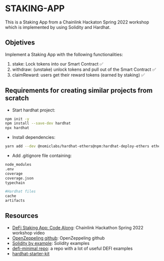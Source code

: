 # STAKING-APP

This is a Staking App from a Chainlink Hackaton Spring 2022 workshop which is implemented by using Solidity and Hardhat.

## Objetives
Implement a Staking App with the following functionalities: 
1. stake: Lock tokens into our Smart Contract ✅
2. withdraw: (unstake) unlock tokens and pull out of the Smart Contract ✅
3. claimReward: users get their reward tokens (earned by staking) ✅

## Requirements for creating similar projects from scratch
- Start hardhat project:
```bash
npm init -y
npm install --save-dev hardhat
npx hardhat
```

- Install dependencies:
```bash
yarn add --dev @nomiclabs/hardhat-ethers@npm:hardhat-deploy-ethers ethers @nomiclabs/hardhat-etherscan @nomiclabs/hardhat-waffle chai ethereum-waffle hardhat hardhat-contract-sizer hardhat-deploy hardhat-gas-reporter prettier prettier-plugin-solidity solhint solidity-coverage dotenv
```

- Add .gitignore file containing:
```bash
node_modules
.env
coverage
coverage.json
typechain

#Hardhat files
cache
artifacts
```

## Resources
- [DeFi Staking App: Code Along](https://www.youtube.com/watch?v=-48_hdo9_gg&t=4447s): Chainlink Hackathon Spring 2022 workshop video
- [OpenZeppeling github](https://github.com/OpenZeppelin/openzeppelin-contracts): OpenZeppeling github
- [Solidity by example](https://solidity-by-example.org): Solidity examples
- [defi-minimal repo](https://github.com/smartcontractkit/defi-minimal): a repo with a lot of useful DEFI examples
- [hardhat-starter-kit](https://github.com/smartcontractkit/hardhat-starter-kit)